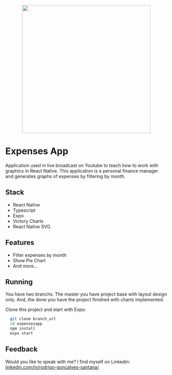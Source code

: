 
<p align="center">
<img src=".github/cover.gif" height="400">
</p>


# Expenses App

Application used in live broadcast on Youtube to teach how to work with graphics in React Native. This application is a personal finance manager and generates graphs of expenses by filtering by month.

## Stack

- React Native
- Typescript
- Expo 
- Victory Charts
- React Native SVG


## Features

- Filter expenses by month
- Show Pie Chart
- And more...


## Running

You have two branchs. The master you have project base with layout design only. And, the done you have the project finished with charts implemented.

Clone this project and start with Expo: 
```bash
  git clone branch_url
  cd expensesapp
  npm install
  expo start
```



## Feedback 

Would you like to speak with me? I find myself on Linkedin: [linkedin.com/in/rodrigo-goncalves-santana/](https://www.linkedin.com/in/rodrigo-goncalves-santana/)

